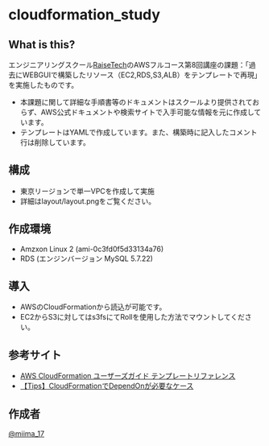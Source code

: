 cloudformation_study
====

## What is this?

エンジニアリングスクール[RaiseTech](https://raise-tech.net/)のAWSフルコース第8回講座の課題：「過去にWEBGUIで構築したリソース（EC2,RDS,S3,ALB）をテンプレートで再現」を実施したものです。
- 本課題に関して詳細な手順書等のドキュメントはスクールより提供されておらず、AWS公式ドキュメントや検索サイトで入手可能な情報を元に作成しています。
- テンプレートはYAMLで作成しています。また、構築時に記入したコメント行は削除しています。


## 構成

- 東京リージョンで単一VPCを作成して実施
- 詳細はlayout/layout.pngをご覧ください。

## 作成環境

- Amzxon Linux 2 (ami-0c3fd0f5d33134a76)
- RDS (エンジンバージョン MySQL 5.7.22)

## 導入

- AWSのCloudFormationから読込が可能です。
- EC2からS3に対してはs3fsにてRollを使用した方法でマウントしてください。

## 参考サイト

- [AWS CloudFormation ユーザーズガイド テンプレートリファレンス](https://docs.aws.amazon.com/ja_jp/AWSCloudFormation/latest/UserGuide/template-reference.html)
- [【Tips】CloudFormationでDependOnが必要なケース](https://dev.classmethod.jp/cloud/aws/cfn-dependon/)

## 作成者

[@miima_17](https://twitter.com/miima_17)
